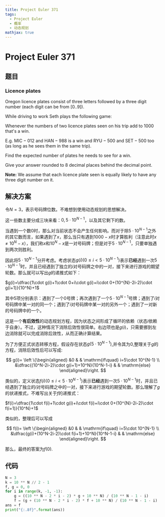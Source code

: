 ```yaml
---
title: Project Euler 371
tags:
  - Project Euler
  - 概率
  - 动态规划
mathjax: true
---
```

<escape><!-- more --></escape>
    
# Project Euler 371
## 题目
### Licence plates



Oregon licence plates consist of three letters followed by a three digit number (each digit can be from $[0..9]$).

While driving to work Seth plays the following game:

Whenever the numbers of two licence plates seen on his trip add to $1000$ that's a win.


E.g. $\text{MIC}-012$ and $\text{HAN}-988$ is a win and $\text{RYU}-500$ and $\text{SET}-500$ too (as long as he sees them in the same trip). 


Find the expected number of plates he needs to see for a win.

Give your answer rounded to $8$ decimal places behind the decimal point.


**Note:** We assume that each licence plate seen is equally likely to have any three digit number on it.







## 解决方案

令$N=3$，表示号码牌位数。不难想到使用动态规划的思想解决。

这一些数主要分成三块来看：$0,5\cdot 10^{N-1}$，以及其它剩下的数。

当遇到一个数$0$时，那么对当前状态不会产生任何影响。而对于除$5\cdot 10^{N-1}$之外的其它数而言，如果遇到了$x$，那么当只有遇到$1000-x$时才算胜利（注意此时$x\neq 10^N-x$），我们称$x$和$10^N-x$是一对号码牌；但是对于$5\cdot 10^{N-1}$，只要单独遇到两次则胜利。

因此将$5\cdot 10^{N-1}$分开考虑。考虑状态$g(i)(0\le i<5\cdot 10^{N-1})$表示**已经**遇到一次$5\cdot 10^{N-1}$时，并且已经遇到了独立的$i$对号码牌之中的一对，接下来进行游戏的期望轮数。那么就可以写出$g$的递推式如下：

$g(i)=\dfrac{1\cdot g(i)+1\cdot 0+i\cdot g(i)+i\cdot 0+(10^{N}-2i-2)\cdot g(i+1)}{10^N}+1$

其中$5$项分别表示：遇到了一个$0$号牌；再次遇到了一个$5\cdot 10^{N-1}$号牌；遇到了$i$对号码牌中某一对的同一个；遇到了$i$对号码牌中某一对的另外一个；遇到了一对新的号码牌中的一个。

这是一个**有后效性**的动态规划方程，因为状态之间形成了循环的依赖（状态$i$依赖于自身）。不过，这种情况下消除后效性很简单。右边项也是$g(i)$，只需要挪到左边消除就可以完成消除后效性，从而正确计算结果。

为了方便正式状态转移方程，假设存在状态$g(5\cdot 10^{N-1})$,并令其为$0$,整理关于$g$的方程，消除后效性后可以写成:

$$
g(i)=
\left \{\begin{aligned}
  &0  & & \mathrm{if\quad} i=5\cdot 10^{N-1} \\
  &\dfrac{(10^N-2i-2)\cdot g(i+1)+10^N}{10^N-1-i} & & \mathrm{else}
\end{aligned}\right.
$$

类似的，定义状态$f(i)(0\le i<5\cdot 10^{N-1})$表示**已经**遇到一次$5\cdot 10^{N-1}$时，并且已经遇到了独立的$i$对号码牌之中的一对，接下来进行游戏的期望轮数。那么理解了$g$的状递推式，不难写出关于$f$的递推式：

$f(i)=\dfrac{1\cdot f(i)+1\cdot g(i)+i\cdot f(i)+i\cdot 0+(10^{N}-2i-2)\cdot f(i+1)}{10^N}+1$

类似的，整理后可以写成

$$
f(i)=
\left \{\begin{aligned}
  &0  & & \mathrm{if\quad} i=5\cdot 10^{N-1} \\
  &\dfrac{g(i)+(10^N-2i-2)\cdot f(i+1)+10^N}{10^N-1-i} & & \mathrm{else}
\end{aligned}\right.
$$

那么，最终的答案为$f(0)$.

## 代码


```py
N = 3
k = 10 ** N // 2 - 1
f, g = 0, 0
for i in range(k, -1, -1):
    g = ((10 ** N - 2 * i - 2) * g + 10 ** N) / (10 ** N - 1 - i)
    f = (g + (10 ** N - 2 * i - 2) * f + 10 ** N) / (10 ** N - 1 - i)
ans = f
print("{:.8f}".format(ans))

```